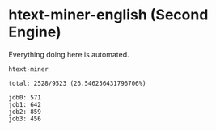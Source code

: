 # htext-miner-english (Second Engine)

Everything doing here is automated.

```
htext-miner

total: 2528/9523 (26.546256431796706%)

job0: 571
job1: 642
job2: 859
job3: 456
```